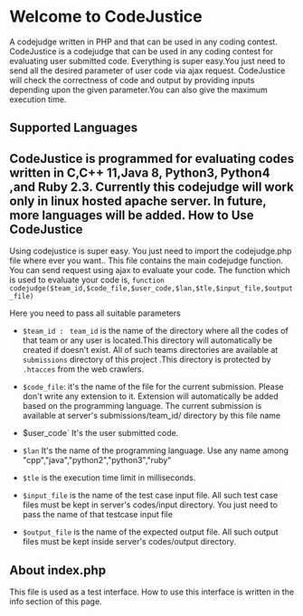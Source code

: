 Welcome to CodeJustice
===================


A codejudge written in PHP and that can be used in any coding contest.
CodeJustice is a codejudge that can be used in any coding contest for evaluating user submitted code. Everything is super easy.You just need to send all the desired parameter of user code via ajax request. CodeJustice will check the correctness of code and output by providing inputs depending upon the given parameter.You can also give the maximum execution time.

Supported Languages
----------------------------
CodeJustice is programmed for evaluating codes written in C,C++ 11,Java 8, Python3, Python4 ,and Ruby 2.3. Currently this codejudge will work only in linux hosted apache server. In future, more languages will be added.
How to Use CodeJustice
-------------------------------
Using codejustice is super easy. You just need to import the codejudge.php file where ever you want.. This file contains the main codejudge function. You can send request using ajax to evaluate your code.  The function which is used to evaluate your code is,
`function codejudge($team_id,$code_file,$user_code,$lan,$tle,$input_file,$output_file)`

Here you need to pass all suitable parameters

 - `$team_id : `
 `team_id` is the name of the directory where all the codes of that team or any user is located.This directory will automatically be created if doesn't exist. All of such teams directories are available at `submissions` directory of this project .This directory is protected by `.htacces` from the web crawlers.
 - `$code_file`:
	 it's the name of the file for the current submission. Please don't write any extension to it. Extension will automatically be added based on the programming language. The current submission is available at server's submissions/team_id/ directory by this file name
 - $user_code`
  It's the user submitted code.
  
 - `$lan`
   It's the name of the programming language. Use any name among "cpp","java","python2","python3","ruby"
   
 - `$tle` is the execution time limit in milliseconds.
 - `$input_file` is the name of the test case input file. All such test case files must be kept in server's codes/input directory. You just need to pass the name of that testcase input file
 - `$output_file` is the name of the expected output file. All such output files must be kept inside server's codes/output directory.

 

About index.php
---------------------
This file is used as a test interface. How to use this interface is written in the info section of this page.



